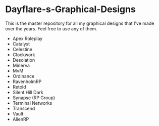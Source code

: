# Dayflare-s-Graphical-Designs
This is the master repository for all my graphical designs that I've made over the years. Feel free to use any of them.

- Apex Roleplay
- Catalyst
- Celestine
- Clockwork
- Desolation
- Minerva
- MvM
- Ordinance
- RavenholmRP
- Retold
- Silent Hill Dark
- Synapse (RP Group)
- Terminal Networks
- Transcend
- Vault
- AlienRP
